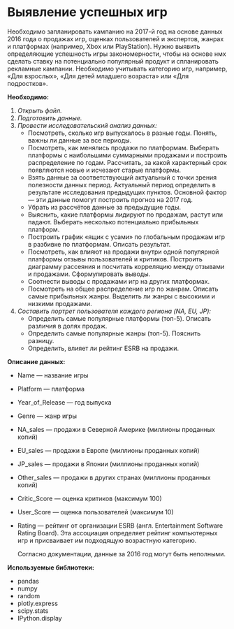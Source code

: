 # Выявление успешных игр

Необходимо запланировать кампанию на 2017-й год на основе данных 2016 года о продажах игр, оценках пользователей и экспертов, жанрах и платформах (например, Xbox или PlayStation). Нужно выявить определяющие успешность игры закономерности, 
чтобы на основе нмх сделать ставку на потенциально популярный продукт и спланировать рекламные кампании.
Необходимо учитывать категорию игр, например, «Для взрослых», «Для детей младшего возраста» или «Для подростков».

**Необходимо:**
1. *Открыть файл.*
2. *Подготовить данные.*
3. *Провести исследовательский анализ данных:*
    * Посмотреть, сколько игр выпускалось в разные годы. Понять, важны ли данные за все периоды.
    * Посмотреть, как менялись продажи по платформам. Выберать платформы с наибольшими суммарными продажами и построить распределение по годам. Рассчитать, за какой характерный срок появляются новые и исчезают старые платформы.
    * Взять данные за соответствующий актуальный с точки зрения полезности данных период. Актуальный период определить в результате исследования предыдущих пунктов. Основной фактор — эти данные помогут построить прогноз на 2017 год.
    * Убрать из рассчётов данные за предыдущие годы.
    * Выяснить, какие платформы лидируют по продажам, растут или падают. Выберать несколько потенциально прибыльных платформ.
    * Построить график «ящик с усами» по глобальным продажам игр в разбивке по платформам. Описать результат.
    * Посмотреть, как влияют на продажи внутри одной популярной платформы отзывы пользователей и критиков. Построить диаграмму рассеяния и посчитать корреляцию между отзывами и продажами. Сформулировать выводы.
    * Соотнести выводы с продажами игр на других платформах.
    * Посмотреть на общее распределение игр по жанрам. Описать самые прибыльных жанры. Выделить ли жанры с высокими и низкими продажами.
4. *Составить портрет пользователя каждого региона (NA, EU, JP):*
    * Определить самые популярные платформы (топ-5). Описать различия в долях продаж.
    * Определить самые популярные жанры (топ-5). Пояснить разницу.
    * Определить, влияет ли рейтинг ESRB на продажи.

**Описание данных:**
- Name — название игры
- Platform — платформа
- Year_of_Release — год выпуска
- Genre — жанр игры
- NA_sales — продажи в Северной Америке (миллионы проданных копий)
- EU_sales — продажи в Европе (миллионы проданных копий)
- JP_sales — продажи в Японии (миллионы проданных копий)
- Other_sales — продажи в других странах (миллионы проданных копий)
- Critic_Score — оценка критиков (максимум 100)
- User_Score — оценка пользователей (максимум 10)
- Rating — рейтинг от организации ESRB (англ. Entertainment Software Rating Board). Эта ассоциация определяет рейтинг компьютерных игр и присваивает им подходящую возрастную категорию.

  Согласно документации, данные за 2016 год могут быть неполными.

**Используемые библиотеки:**
- pandas
- numpy
- random
- plotly.express
- scipy.stats
- IPython.display
